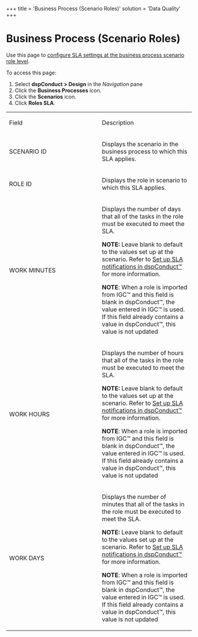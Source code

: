 +++
title = 'Business Process (Scenario Roles)'
solution = 'Data Quality'
+++

# Business Process (Scenario Roles)

<div class="use">

Use this page to [configure SLA settings at the business process
scenario role
level](../Config/Configure_SLA_Settings_at_the_BPSR_Level.htm).

</div>

To access this page:

1.  Select <span style="font-weight: bold;">dspConduct \>
    </span>**Design** in the *Navigation* pane
2.  Click the **Business Processes** icon.
3.  Click the **Scenarios** icon.
4.  Click **Roles SLA**.

<table>
<colgroup>
<col style="width: 50%" />
<col style="width: 50%" />
</colgroup>
<tbody>
<tr class="odd">
<td><p>Field</p></td>
<td><p>Description</p></td>
</tr>
<tr class="even">
<td><p>SCENARIO ID</p></td>
<td><p>Displays the scenario in the business process to which this SLA applies.</p></td>
</tr>
<tr class="odd">
<td><p>ROLE ID</p></td>
<td><p>Displays the role in scenario to which this SLA applies.</p></td>
</tr>
<tr class="even">
<td><p>WORK MINUTES</p></td>
<td><p>Displays the number of days that all of the tasks in the role must be executed to meet the SLA.</p>
<p><strong>NOTE:</strong> Leave blank to default to the values set up at the scenario. Refer to <a href="../Config/Set_Up_SLA_Notifications.htm">Set up SLA notifications in dspConduct™</a> for more information.</p>
<p><strong>NOTE</strong>: When a role is imported from IGC™ and this field is blank in dspConduct™, the value entered in IGC™ is used. If this field already contains a value in dspConduct™, this value is not updated</p></td>
</tr>
<tr class="odd">
<td><p>WORK HOURS</p></td>
<td><p>Displays the number of hours that all of the tasks in the role must be executed to meet the SLA.</p>
<p><strong>NOTE:</strong> Leave blank to default to the values set up at the scenario. Refer to <a href="../Config/Set_Up_SLA_Notifications.htm">Set up SLA notifications in dspConduct™</a> for more information.</p>
<p><strong>NOTE</strong>: When a role is imported from IGC™ and this field is blank in dspConduct™, the value entered in IGC™ is used. If this field already contains a value in dspConduct™, this value is not updated</p></td>
</tr>
<tr class="even">
<td><p>WORK DAYS</p></td>
<td><p>Displays the number of minutes that all of the tasks in the role must be executed to meet the SLA.</p>
<p><strong>NOTE:</strong> Leave blank to default to the values set up at the scenario. Refer to <a href="../Config/Set_Up_SLA_Notifications.htm">Set up SLA notifications in dspConduct™</a> for more information.</p>
<p><strong>NOTE</strong>: When a role is imported from IGC™ and this field is blank in dspConduct™, the value entered in IGC™ is used. If this field already contains a value in dspConduct™, this value is not updated</p></td>
</tr>
</tbody>
</table>

